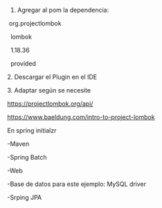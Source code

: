 1. Agregar al pom la dependencia:

   <dependency>

&nbsp;<groupId>org.projectlombok</groupId>

&nbsp;   <artifactId>lombok</artifactId>

&nbsp;   <version>1.18.36</version>

&nbsp;   <scope>provided</scope>

</dependency>


2\. Descargar el Plugin en el IDE



3\. Adaptar según se necesite

https://projectlombok.org/api/

https://www.baeldung.com/intro-to-project-lombok



En spring initialzr



-Maven

-Spring Batch

-Web

-Base de datos para este ejemplo: MySQL driver

-Srping JPA

